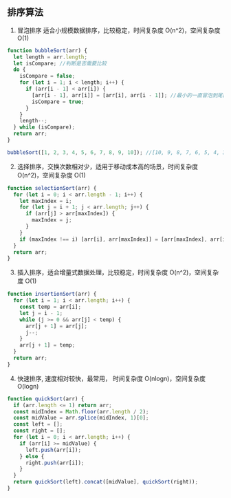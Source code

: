 ## 排序算法

1. 冒泡排序 适合小规模数据排序，比较稳定，时间复杂度 O(n^2)，空间复杂度 O(1)

```js
function bubbleSort(arr) {
  let length = arr.length;
  let isCompare; //判断是否需要比较
  do {
    isCompare = false;
    for (let i = 1; i < length; i++) {
      if (arr[i - 1] < arr[i]) {
        [arr[i - 1], arr[i]] = [arr[i], arr[i - 1]]; //最小的一直冒泡到尾部
        isCompare = true;
      }
    }
    length--;
  } while (isCompare);
  return arr;
}

bubbleSort([1, 2, 3, 4, 5, 6, 7, 8, 9, 10]); //[10, 9, 8, 7, 6, 5, 4, 3, 2, 1]
```

2. 选择排序，交换次数相对少，适用于移动成本高的场景，时间复杂度 O(n^2)，空间复杂度 O(1)

```js
function selectionSort(arr) {
  for (let i = 0; i < arr.length - 1; i++) {
    let maxIndex = i;
    for (let j = i + 1; j < arr.length; j++) {
      if (arr[j] > arr[maxIndex]) {
        maxIndex = j;
      }
    }
    if (maxIndex !== i) [arr[i], arr[maxIndex]] = [arr[maxIndex], arr[i]];
  }
  return arr;
}
```

3. 插入排序，适合增量式数据处理，比较稳定，时间复杂度 O(n^2)，空间复杂度 O(1)

```js
function insertionSort(arr) {
  for (let i = 1; i < arr.length; i++) {
    const temp = arr[i];
    let j = i - 1;
    while (j >= 0 && arr[j] < temp) {
      arr[j + 1] = arr[j];
      j--;
    }
    arr[j + 1] = temp;
  }
  return arr;
}
```

4. 快速排序, 速度相对较快，最常用， 时间复杂度 O(nlogn)，空间复杂度 O(logn)

```js
function quickSort(arr) {
  if (arr.length <= 1) return arr;
  const midIndex = Math.floor(arr.length / 2);
  const midValue = arr.splice(midIndex, 1)[0];
  const left = [];
  const right = [];
  for (let i = 0; i < arr.length; i++) {
    if (arr[i] >= midValue) {
      left.push(arr[i]);
    } else {
      right.push(arr[i]);
    }
  }
  return quickSort(left).concat([midValue], quickSort(right));
}
```
